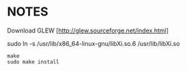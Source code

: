 NOTES
=====

Download GLEW [http://glew.sourceforge.net/index.html]

sudo ln -s /usr/lib/x86_64-linux-gnu/libXi.so.6 /usr/lib/libXi.so

```{bash}
make
sudo make install
```
